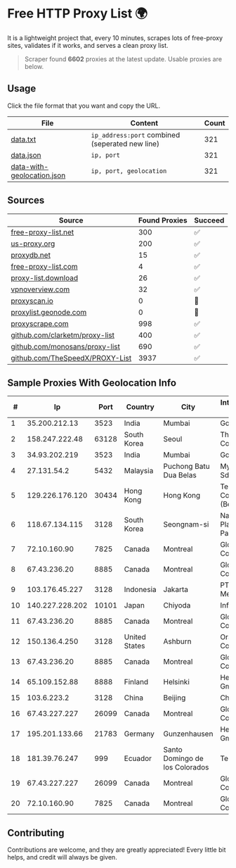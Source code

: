 
# Free HTTP Proxy List 🌍

It is a lightweight project that, every 10 minutes, scrapes lots of free-proxy sites, validates if it works, and serves a clean proxy list.


> Scraper found **6602** proxies at the latest update. Usable proxies are below.

## Usage

Click the file format that you want and copy the URL.


|File|Content|Count|
|----|-------|-----|
|[data.txt](https://raw.githubusercontent.com/themiralay/Proxy-List-World/master/data.txt)|`ip_address:port` combined (seperated new line)|321|
|[data.json](https://raw.githubusercontent.com/themiralay/Proxy-List-World/master/data.json)|`ip, port`|321|
|[data-with-geolocation.json](https://raw.githubusercontent.com/themiralay/Proxy-List-World/master/data-with-geolocation.json)|`ip, port, geolocation`|321|

## Sources

|Source|Found Proxies|Succeed|
|------|-------------|-------|
|[free-proxy-list.net](https://free-proxy-list.net)|300|✅|
|[us-proxy.org](https://www.us-proxy.org)|200|✅|
|[proxydb.net](http://proxydb.net)|15|✅|
|[free-proxy-list.com](https://free-proxy-list.com/?page=&port=&type%5B%5D=http&type%5B%5D=https&up_time=0&search=Search)|4|✅|
|[proxy-list.download](https://www.proxy-list.download/HTTP)|26|✅|
|[vpnoverview.com](https://vpnoverview.com/privacy/anonymous-browsing/free-proxy-servers)|32|✅|
|[proxyscan.io](https://www.proxyscan.io)|0|🚫|
|[proxylist.geonode.com](https://proxylist.geonode.com/api/proxy-list?limit=300&page=1&sort_by=lastChecked&sort_type=desc&protocols=http,https)|0|🚫|
|[proxyscrape.com](https://api.proxyscrape.com/v2/?request=displayproxies&protocol=http&timeout=10000&country=all&ssl=all&anonymity=all)|998|✅|
|[github.com/clarketm/proxy-list](https://raw.githubusercontent.com/clarketm/proxy-list/master/proxy-list-raw.txt)|400|✅|
|[github.com/monosans/proxy-list](https://raw.githubusercontent.com/monosans/proxy-list/main/proxies/http.txt)|690|✅|
|[github.com/TheSpeedX/PROXY-List](https://raw.githubusercontent.com/TheSpeedX/PROXY-List/master/http.txt)|3937|✅|


## Sample Proxies With Geolocation Info

|#|Ip|Port|Country|City|Internet Service Provider|
|-|--|----|-------|----|-------------------------|
|1|35.200.212.13|3523|India|Mumbai|Google LLC|
|2|158.247.222.48|63128|South Korea|Seoul|The Constant Company, LLC|
|3|34.93.202.219|3523|India|Mumbai|Google LLC|
|4|27.131.54.2|5432|Malaysia|Puchong Batu Dua Belas|MyKRIS ASIA Sdn Bhd|
|5|129.226.176.120|30434|Hong Kong|Hong Kong|Tencent Cloud Computing (Beijing) Co|
|6|118.67.134.115|3128|South Korea|Seongnam-si|Naver Business Platform Asia Pacific Pte. Ltd.|
|7|72.10.160.90|7825|Canada|Montreal|GloboTech Communications|
|8|67.43.236.20|8885|Canada|Montreal|GloboTech Communications|
|9|103.176.45.227|3128|Indonesia|Jakarta|PT Era Digital Media|
|10|140.227.228.202|10101|Japan|Chiyoda|InfoSphere|
|11|67.43.236.20|8885|Canada|Montreal|GloboTech Communications|
|12|150.136.4.250|3128|United States|Ashburn|Oracle Corporation|
|13|67.43.236.20|8885|Canada|Montreal|GloboTech Communications|
|14|65.109.152.88|8888|Finland|Helsinki|Hetzner Online GmbH|
|15|103.6.223.2|3128|China|Beijing|China Unicom|
|16|67.43.227.227|26099|Canada|Montreal|GloboTech Communications|
|17|195.201.133.66|21783|Germany|Gunzenhausen|Hetzner Online GmbH|
|18|181.39.76.247|999|Ecuador|Santo Domingo de los Colorados|Telconet S.A|
|19|67.43.227.227|26099|Canada|Montreal|GloboTech Communications|
|20|72.10.160.90|7825|Canada|Montreal|GloboTech Communications|



## Contributing

Contributions are welcome, and they are greatly appreciated! Every
little bit helps, and credit will always be given.

